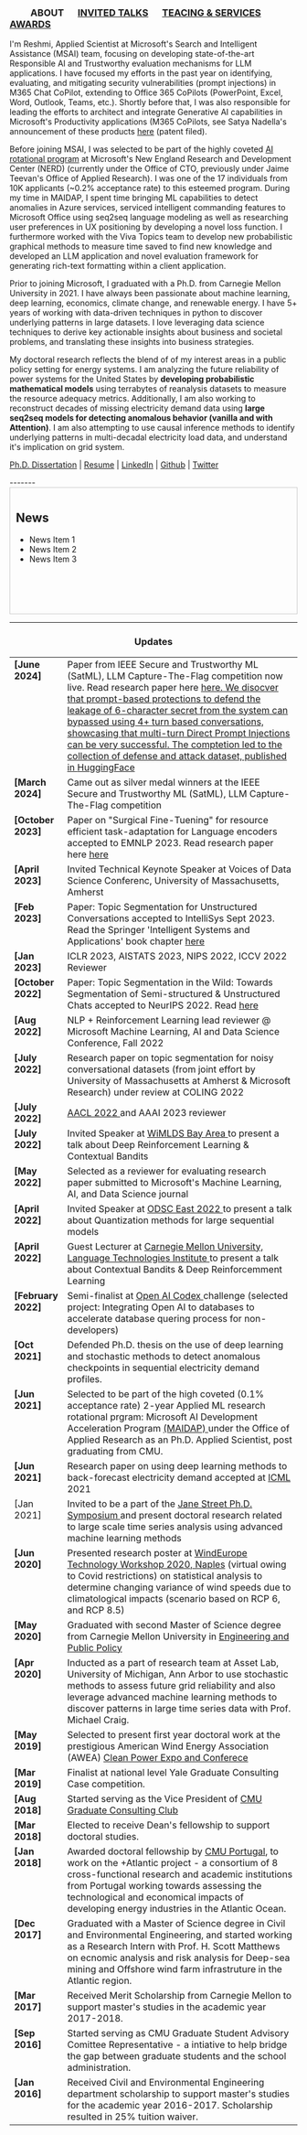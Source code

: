 
### &emsp;&emsp; ABOUT  &emsp; [INVITED TALKS](./) &emsp; [TEACING & SERVICES](./Academics.md) &emsp; [AWARDS](./projects) &emsp;


I'm Reshmi, Applied Scientist at Microsoft's Search and Intelligent Assistance (MSAI) team, focusing on developing state-of-the-art Responsible AI and Trustworthy evaluation mechanisms for LLM applications. I have focused my efforts in the past year on identifying, evaluating, and mitigating security vulnerabilities (prompt injections) in M365 Chat CoPilot, extending to Office 365 CoPilots (PowerPoint, Excel, Word, Outlook, Teams, etc.). Shortly before that, I was also responsible for leading the efforts to architect and integrate Generative AI capabilities in Microsoft's Productivity applications (M365 CoPilots, see Satya Nadella's announcement of these products [here](https://news.microsoft.com/reinventing-productivity/) (patent filed). 

Before joining MSAI, I was selected to be part of the highly coveted [AI rotational program](https://www.microsoftnewengland.com/maidap/) at Microsoft's New England Research and Development Center (NERD) (currently under the Office of CTO, previously under Jaime Teevan's Office of Applied Research). I was one of the 17 individuals from 10K applicants (~0.2% acceptance rate) to this esteemed program. During my time in MAIDAP, I spent time bringing ML capabilities to detect anomalies in Azure services, serviced intelligent commanding features to Microsoft Office using seq2seq language modeling as well as researching user preferences in UX positioning by developing a novel loss function. I furthermore worked with the Viva Topics team to develop new probabilistic graphical methods to measure time saved to find new knowledge and developed an LLM application and novel evaluation framework for generating rich-text formatting within a client application.

Prior to joining Microsoft, I graduated with a Ph.D. from Carnegie Mellon University in 2021. I have always been passionate about machine learning, deep learning, economics, climate change, and renewable energy. I have 5+ years of working with data-driven techniques in python to discover underlying patterns in large datasets. I love leveraging data science techniques to derive key actionable insights about business and societal problems, and translating these insights into business strategies.

 My doctoral research reflects the blend of of my interest areas in a public policy setting for energy systems. I am analyzing the future reliability of power systems for the United States by **developing probabilistic mathematical models** using terrabytes of reanalysis datasets to measure the resource adequacy metrics. Additionally, I am also working to reconstruct decades of missing electricity demand data using **large seq2seq models for detecting anomalous behavior (vanilla and with Attention)**. I am also attempting to use causal inference methods to identify underlying patterns in multi-decadal electricity load data, and understand it's implication on grid system.

 [Ph.D. Dissertation](https://drive.google.com/file/d/18T7ZjSKAcJFX_mivBmwltvG-X_2t1Ef_/view) | [Resume](https://github.com/reshmighosh/reshmighosh.github.io/blob/master/files/ReshmiGhosh_ResumeMarch2023.pdf) | [LinkedIn](https://www.linkedin.com/in/reshmi-ghosh/) | [Github](https://github.com/reshmighosh) | [Twitter](https://twitter.com/reshmigh)


 <a href="https//www.linkedin.com/in/reshmi-ghosh" target="_blank">
     <i class="fa-brands fa-linkedin"></i>
 </a>
 <a href="https://twitter.com/reshmigh" target="_blank">
     <i class="fab fa-twitter"></i>
 </a>
-------  

<div style="height: 200px; overflow-y: scroll; border: 1px solid #ccc; padding: 10px;">
  <h2>News</h2>
  <ul>
    <li>News Item 1</li>
    <li>News Item 2</li>
    <li>News Item 3</li>
    <!-- Add more news items here -->
  </ul>
</div>

-------


<h3 align="center">Updates</h3>
<table class='news-table'>
    <col width="18%">
    <col width="82%">
<tr>
        <td valign="top"><strong>[June 2024]</strong></td>
        <td> Paper from IEEE Secure and Trustworthy ML (SatML), LLM Capture-The-Flag competition now live. Read research paper here <a href = "https://arxiv.org/abs/2406.07954" > here. We disocver that prompt-based protections to defend the leakage of 6-character secret from the system can bypassed using 4+ turn based conversations, showcasing that multi-turn Direct Prompt Injections can be very successful. The comptetion led to the collection of defense and attack dataset, published in <a href = "https://huggingface.co/datasets/ethz-spylab/ctf-satml24"> HuggingFace </a>
        </td>
 </tr>

<tr>
        <td valign="top"><strong>[March 2024]</strong></td>
        <td> Came out as silver medal winners at the IEEE Secure and Trustworthy ML (SatML), LLM Capture-The-Flag competition
        </td>
 </tr>

<tr>
        <td valign="top"><strong>[October 2023]</strong></td>
        <td> Paper on "Surgical Fine-Tuening" for resource efficient task-adaptation for Language encoders accepted to EMNLP 2023. Read research paper here <a href = "https://arxiv.org/abs/2310.17041" > here </a>
         </a>
        </td>
 </tr>
    <tr>
        <td valign="top"><strong>[April 2023]</strong></td>
        <td> Invited Technical Keynote Speaker at Voices of Data Science Conferenc, University of Massachusetts, Amherst </a>
        </td>
 </tr>
    <tr>
        <td valign="top"><strong>[Feb 2023]</strong></td>
        <td> Paper: Topic Segmentation for Unstructured Conversations accepted to IntelliSys Sept 2023. Read the Springer 'Intelligent Systems and Applications' book chapter <a href = "https://link.springer.com/chapter/10.1007/978-3-031-47718-8_7" > here </a>
        </td>
 </tr>
  <tr>
        <td valign="top"><strong>[Jan 2023]</strong></td>
        <td>ICLR 2023, AISTATS 2023, NIPS 2022, ICCV 2022 Reviewer
        </td>
 </tr>
   <tr>
        <td valign="top"><strong>[October 2022]</strong></td>
        <td> Paper: Topic Segmentation in the Wild: Towards Segmentation of Semi-structured & Unstructured Chats accepted to NeurIPS 2022. Read <a href = "https://www.microsoft.com/en-us/research/publication/topic-segmentation-in-the-wild-towards-segmentation-of-semi-structured-unstructured-chats/" > here </a>
        </td>
 </tr>
      <tr>
        <td valign="top"><strong>[Aug 2022]</strong></td>
        <td>NLP + Reinforcement Learning lead reviewer @ Microsoft Machine Learning, AI and Data Science Conference, Fall 2022
        </td>
 </tr>
     <tr>
        <td valign="top"><strong>[July 2022]</strong></td>
        <td>Research paper on topic segmentation for noisy conversational datasets (from joint effort by University of Massachusetts at Amherst & Microsoft Research) under review at COLING 2022
        </td>
 </tr>
   <tr>
        <td valign="top"><strong>[July 2022]</strong></td>
    <td> <a href = "https://aaclweb.org" > AACL 2022 </a> and AAAI 2023 </a> reviewer
        </td>
 </tr>
 <tr>
        <td valign="top"><strong>[July 2022]</strong></td>
        <td>Invited Speaker at <a href=  "https://www.meetup.com/bay-area-women-in-machine-learning-and-data-science/events/286628485/"> WiMLDS Bay Area </a> to present a talk about Deep Reinforcement Learning & Contextual Bandits
        </td>
 </tr>
    <tr>
        <td valign="top"><strong>[May 2022]</strong></td>
    <td> Selected as a reviewer for evaluating research paper submitted to Microsoft's Machine Learning, AI, and Data Science journal
        </td>
 </tr>
   <tr>
        <td valign="top"><strong>[April 2022]</strong></td>
   <td>Invited Speaker at <a href = "https://odsc.com/boston/ODSC" > ODSC East 2022 </a> to present a talk about Quantization methods for large sequential models
        </td>
 </tr>
  <tr>
        <td valign="top"><strong>[April 2022]</strong></td>
   <td>Guest Lecturer at <a href = "https://www.lti.cs.cmu.edu" > Carnegie Mellon University, Language Technologies Institute </a> to present a talk about Contextual Bandits & Deep Reinforcemment Learning
        </td>
 </tr>
   <tr>
        <td valign="top"><strong>[February 2022]</strong></td>
 <td>Semi-finalist at <a href = "https://openai.com/blog/openai-codex/" > Open AI Codex </a> challenge (selected project: Integrating Open AI to databases to accelerate database quering process for non-developers)
        </td>
 </tr>
    <tr>
        <td valign="top"><strong>[Oct 2021]</strong></td>
        <td> Defended Ph.D. thesis on the use of deep learning and stochastic methods to detect anomalous checkpoints in sequential electricity demand profiles.
    </td>
    </tr>
    <tr>
        <td valign="top"><strong>[Jun 2021]</strong></td>
        <td>Selected to be part of the high coveted (0.1% acceptance rate) 2-year Applied ML research rotational prgram: Microsoft AI Development Acceleration Program <a href = "https://www.microsoftnewengland.com/maidap/"> (MAIDAP) </a> under the Office of Applied Research as an Ph.D. Applied Scientist, post graduating from CMU.
        </td>
    </tr>
    <tr>
        <td valign="top"><strong>[Jun 2021]</strong></td>
        <td>Research paper on using deep learning methods to back-forecast electricity demand accepted at <a href = https://s3.us-east-1.amazonaws.com/climate-change-ai/papers/icml2021/56/paper.pdf> ICML</a> 2021
        </td>
    </tr>
    <tr>
        <td valign="top"><strongS>[Jan 2021]</strong></td>
        <td>Invited to be a part of the <a href = "https://www.janestreet.com/join-jane-street/our-programs/symposium/"> Jane Street Ph.D. Symposium </a> and present doctoral research related to large scale time series analysis using advanced machine learning methods </td>
    </tr>
    <tr>
        <td valign="top"><strong>[Jun 2020]</strong></td>
        <td>Presented research poster at <a href = "https://windeurope.org/workshops/tech2020/posters/#ra">WindEurope Technology Workshop 2020, Naples</a> (virtual owing to Covid restrictions) on statistical analysis to determine changing variance of wind speeds due to climatological impacts (scenario based on RCP 6, and RCP 8.5)</td>
    </tr>
    <tr>
        <td valign="top"><strong>[May 2020]</strong></td>
        <td>Graduated with second Master of Science degree from Carnegie Mellon University in <a href = "https://www.cmu.edu/epp/research/index.html">Engineering and Public Policy </a></td>
    </tr>
    <tr>
        <td valign="top"><strong>[Apr 2020]</strong></td>
        <td>Inducted as a part of research team at Asset Lab, University of Michigan, Ann Arbor to use stochastic methods to assess future grid reliability and also leverage advanced machine learning methods to discover patterns in large time series data with Prof. Michael Craig.
        </td>
    </tr>
    <tr>
        <td valign="top"><strong>[May 2019]</strong></td>
        <td>Selected to present first year doctoral work at the prestigious American Wind Energy Association (AWEA) <a href="https://cleanpower.org/expo/">Clean Power Expo and Conferece</a>
        </td>
    </tr>
 <tr>
        <td valign="top"><strong>[Mar 2019]</strong></td>
        <td>Finalist at national level Yale Graduate Consulting Case competition.
        </td>
    </tr>
<tr>
        <td valign="top"><strong>[Aug 2018]</strong></td>
        <td>Started serving as the Vice President of <a href = "https://www.cmugradconsulting.com/home"> CMU Graduate Consulting Club</a>
        </td>
    </tr>

 <tr>
        <td valign="top"><strong>[Mar 2018]</strong></td>
        <td>Elected to receive Dean's fellowship to support doctoral studies.
        </td>
    </tr>
    <tr>
        <td valign="top"><strong>[Jan 2018]</strong></td>
        <td>Awarded doctoral fellowship by <a href="https://www.cmuportugal.org/atlantic/">CMU Portugal</a>, to work on the +Atlantic project - a consortium of 8 cross-functional research and academic institutions from Portugal working towards assessing the technological and economical impacts of developing energy industries in the Atlantic Ocean.
        </td>
    </tr>
    <tr>
        <td valign="top"><strong>[Dec 2017]</strong></td>
        <td>Graduated with a Master of Science degree in Civil and Environmental Engineering, and started working as a Research Intern with Prof. H. Scott Matthews on ecnomic analysis and risk analysis for Deep-sea mining and Offshore wind farm infrastruture in the Atlantic region.
        </td>
    </tr>
    <tr>
        <td valign="top"><strong>[Mar 2017]</strong></td>
        <td>Received Merit Scholarship from Carnegie Mellon to support master's studies in the academic year 2017-2018.
        </td>
    </tr>
    <tr>
        <td valign = "top"><strong>[Sep 2016]</strong></td>
        <td>Started serving as CMU Graduate Student Advisory Comittee Representative - a intiative to help bridge the gap between graduate students and the school administration.
        </td>
    </tr>
    <tr>
        <td valign="top"><strong>[Jan 2016]</strong></td>
        <td>Received Civil and Environmental Engineering department scholarship to support master's studies for the academic year 2016-2017. Scholarship resulted in 25% tuition waiver.
        </td>
    </tr>




 
